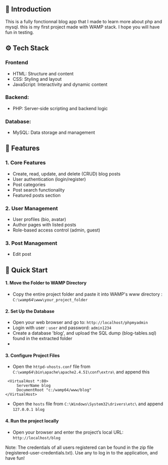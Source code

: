 ## 🤖 Introduction
This is a fully fonctionnal blog app that I made to learn more about php and mysql. this is my first project made with WAMP stack. I hope you will have fun in testing.

## ⚙️ Tech Stack

### Frontend
- HTML: Structure and content
- CSS:  Styling and layout
- JavaScript: Interactivity and dynamic content

### Backend:
- PHP: Server-side scripting and backend logic
  
### Database:
- MySQL: Data storage and management

## 🔋 Features
### 1. Core Features
- Create, read, update, and delete (CRUD) blog posts
- User authentication (login/register)
- Post categories
- Post search functionality
- Featured posts section

  
### 2. User Management
- User profiles (bio, avatar)
- Author pages with listed posts
- Role-based access control (admin, guest)
  
### 3. Post Management
- Edit post


## 🤸 Quick Start
#### 1. Move the Folder to WAMP Directory
- Copy the entire project folder and paste it into WAMP's www directory : ```C:\wamp64\www\your_project_folder```

#### 2. Set Up the Database
- Open your web browser and go to: ```http://localhost/phpmyadmin```
- Login with user : ```user``` and password: ```admin1234```
- Create a database 'blog', and upload the SQL dump (blog-tables.sql) found in the extracted folder
- 
#### 3. Configure Project Files
- Open the ```httpd-vhosts.conf``` file from ```C:\wamp64\bin\apache\apache2.4.51\conf\extra\``` and append this
 ```
  <VirtualHost *:80>
      ServerName blog
      DocumentRoot "c:/wamp64/www/blog"
</VirtualHost>
```
- Open the ```hosts``` file from ```C:\Windows\System32\drivers\etc\``` and append ```127.0.0.1 blog```

#### 4. Run the project locally
- Open your browser and enter the project’s local URL: ```http://localhost/blog```





Note:  The credentials of all users registered can be found in the zip file (registered-user-credentials.txt). Use any to log in to the application, and have fun!
